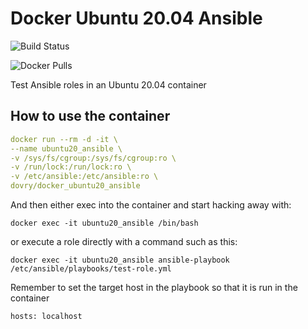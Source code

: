# Docker Ubuntu 20.04 Ansible

![Build Status](https://github.com/dovry/docker_ubuntu20_ansible/workflows/Basic%20build%20and%20push%20to%20Docker%20hub/badge.svg)

![Docker Pulls](https://img.shields.io/docker/pulls/dovry/docker_ubuntu20_ansible)

Test Ansible roles in an Ubuntu 20.04 container

## How to use the container

```yaml
docker run --rm -d -it \
--name ubuntu20_ansible \
-v /sys/fs/cgroup:/sys/fs/cgroup:ro \
-v /run/lock:/run/lock:ro \
-v /etc/ansible:/etc/ansible:ro \
dovry/docker_ubuntu20_ansible
```

And then either exec into the container and start hacking away with:

`docker exec -it ubuntu20_ansible /bin/bash`

or execute a role directly with a command such as this:

`docker exec -it ubuntu20_ansible ansible-playbook /etc/ansible/playbooks/test-role.yml`

Remember to set the target host in the playbook so that it is run in the container

`hosts: localhost`

